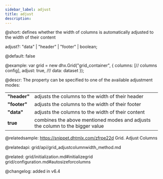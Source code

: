 ```yaml
---
sidebar_label: adjust
title: adjust
description: 
---          
```


@short: defines whether the width of columns is automatically adjusted to the width of their content

adjust?: "data" | "header" | "footer" | boolean;

@default: false

@example: 
var grid = new dhx.Grid("grid_container", {
    columns: [// columns config],
    adjust: true, /*!*/ 
    data: dataset
});

@descr: The property can be specified to one of the available adjustment modes:

<table class="webixdoc_links">
	<tbody>
        <tr>
			<td class="webixdoc_links0"><b>"header"</b></td>
			<td>adjusts the columns to the width of their header</td>
		</tr>
        <tr>
			<td class="webixdoc_links0"><b>"footer"</b></td>
			<td>adjusts the columns to the width of their footer</td>
		</tr>
        <tr>
			<td class="webixdoc_links0"><b>"data"</b></td>
			<td>adjusts the columns to the width of their content</td>
		</tr>
        <tr>
			<td class="webixdoc_links0"><b>true</b></td>
			<td>combines the above mentioned modes and adjusts the column to the bigger value</td>
		</tr>
    </tbody>
</table>


@relatedsample: https://snippet.dhtmlx.com/zfrpe22d	Grid. Adjust Columns

@relatedapi: grid/api/grid_adjustcolumnwidth_method.md

@related: grid/initialization.md#initializegrid
grid/configuration.md#autosizeforcolumns

@changelog: added in v6.4
